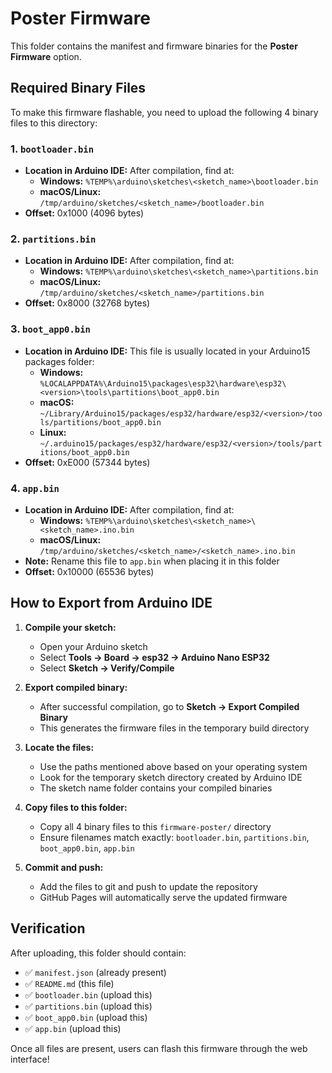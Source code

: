 # Poster Firmware

This folder contains the manifest and firmware binaries for the **Poster Firmware** option.

## Required Binary Files

To make this firmware flashable, you need to upload the following 4 binary files to this directory:

### 1. `bootloader.bin`
- **Location in Arduino IDE:** After compilation, find at:
  - **Windows:** `%TEMP%\arduino\sketches\<sketch_name>\bootloader.bin`
  - **macOS/Linux:** `/tmp/arduino/sketches/<sketch_name>/bootloader.bin`
- **Offset:** 0x1000 (4096 bytes)

### 2. `partitions.bin`
- **Location in Arduino IDE:** After compilation, find at:
  - **Windows:** `%TEMP%\arduino\sketches\<sketch_name>\partitions.bin`
  - **macOS/Linux:** `/tmp/arduino/sketches/<sketch_name>/partitions.bin`
- **Offset:** 0x8000 (32768 bytes)

### 3. `boot_app0.bin`
- **Location in Arduino IDE:** This file is usually located in your Arduino15 packages folder:
  - **Windows:** `%LOCALAPPDATA%\Arduino15\packages\esp32\hardware\esp32\<version>\tools\partitions\boot_app0.bin`
  - **macOS:** `~/Library/Arduino15/packages/esp32/hardware/esp32/<version>/tools/partitions/boot_app0.bin`
  - **Linux:** `~/.arduino15/packages/esp32/hardware/esp32/<version>/tools/partitions/boot_app0.bin`
- **Offset:** 0xE000 (57344 bytes)

### 4. `app.bin`
- **Location in Arduino IDE:** After compilation, find at:
  - **Windows:** `%TEMP%\arduino\sketches\<sketch_name>\<sketch_name>.ino.bin`
  - **macOS/Linux:** `/tmp/arduino/sketches/<sketch_name>/<sketch_name>.ino.bin`
- **Note:** Rename this file to `app.bin` when placing it in this folder
- **Offset:** 0x10000 (65536 bytes)

## How to Export from Arduino IDE

1. **Compile your sketch:**
   - Open your Arduino sketch
   - Select **Tools → Board → esp32 → Arduino Nano ESP32**
   - Select **Sketch → Verify/Compile**

2. **Export compiled binary:**
   - After successful compilation, go to **Sketch → Export Compiled Binary**
   - This generates the firmware files in the temporary build directory

3. **Locate the files:**
   - Use the paths mentioned above based on your operating system
   - Look for the temporary sketch directory created by Arduino IDE
   - The sketch name folder contains your compiled binaries

4. **Copy files to this folder:**
   - Copy all 4 binary files to this `firmware-poster/` directory
   - Ensure filenames match exactly: `bootloader.bin`, `partitions.bin`, `boot_app0.bin`, `app.bin`

5. **Commit and push:**
   - Add the files to git and push to update the repository
   - GitHub Pages will automatically serve the updated firmware

## Verification

After uploading, this folder should contain:
- ✅ `manifest.json` (already present)
- ✅ `README.md` (this file)
- ✅ `bootloader.bin` (upload this)
- ✅ `partitions.bin` (upload this)
- ✅ `boot_app0.bin` (upload this)
- ✅ `app.bin` (upload this)

Once all files are present, users can flash this firmware through the web interface!
